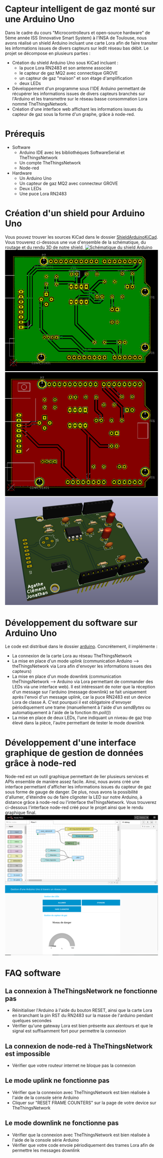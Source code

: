 ﻿# Capteur intelligent de gaz monté sur une Arduino Uno
Dans le cadre du cours "Microcontrolleurs et open-source hardware" de 5ème année ISS (Innovative Smart System) à l'INSA de Toulouse, nous avons réalisé un shield Arduino incluant une carte Lora afin de faire transiter les informations issues de divers capteurs sur ledit réseau bas débit. Le projet se décompose en plusieurs parties :
* Création du shield Arduino Uno sous KiCad incluant :
  - la puce Lora RN2483 et son antenne associée
  - le capteur de gaz MQ2 avec connectique GROVE
  - un capteur de gaz "maison" et son étage d'amplification
  - deux LEDs
* Développement d'un programme sous l'IDE Arduino permettant de récupérer les informations issues de divers capteurs branchés sur l'Arduino et les transmettre sur le réseau basse consommation Lora nommé TheThingsNetwork.
* Création d'une interface web affichant les informations issues du capteur de gaz sous la forme d'un graphe, grâce à node-red.

# Prérequis
* Software
	- Arduino IDE avec les bibliothéques SoftwareSerial et TheThingsNetwork
	- Un compte TheThingsNetwork
	- Node-red
* Hardware
	- Un Arduino Uno
	- Un capteur de gaz MQ2 avec connecteur GROVE
	- Deux LEDs
	- Une puce Lora RN2483

# Création d'un shield pour Arduino Uno
Vous pouvez trouver les sources KiCad dans le dossier [ShieldArduinoKiCad](/ShieldArduinoKicad/).
Vous trouverez ci-dessous une vue d'ensemble de la schématique, du routage et du rendu 3D de notre shield.
![Schématique du shield Arduino](tree/master/images/schematique.png)
![Routage du shield Arduino - Face 1](images/routageA.png)
![Routage du shield Arduino - Face 2](images/routageB.png)
![Rendu 3D du shield Arduino](images/3D.png)

# Développement du software sur Arduino Uno
Le code est distribué dans le dossier [arduino](arduino/).
Concrétement, il implémente :
* La connexion de la carte Lora au réseau TheThingsNetwork
* La mise en place d'un mode uplink (communication Arduino --> theThingsNetwork via Lora afin d'envoyer les informations issues des capteurs)
* La mise en place d'un mode downlink (communication theThingsNetwork --> Arduino via Lora permettant de commander des LEDs via une interface web). Il est intéressant de noter que la réception d'un message sur l'arduino (message downlink) se fait uniquement après l'envoi d'un message uplink, car la puce RN2483 est un device Lora de classe A. C'est pourquoi il est obligatoire d'envoyer périodiquement une trame (manuellement à l'aide d'un *sendBytes* ou automatiquement à l'aide de la fonction *ttn.poll()*)
* La mise en place de deux LEDs, l'une indiquant un niveau de gaz trop élevé dans la pièce, l'autre permettant de tester le mode downlink

# Développement d'une interface graphique de gestion de données grâce à node-red
Node-red est un outil graphique permettant de lier plusieurs services et APIs ensemble de manière assez facile. Ainsi, nous avons créé une interface permettant d'afficher les informations issues du capteur de gaz sous forme de gauge de danger. De plus, nous avons la possibilité d'allumer, d'éteindre ou de faire clignoter la LED sur notre Arduino, à distance grâce à node-red ou l'interface theThingsNetwork. Vous trouverez ci-dessous l'interface node-red créé pour le projet ainsi que le rendu graphique final.
![Interface de programmation de node-red](images/node-red-interface.png)
![Rendu graphique final](images/node-red-ui.png)

# FAQ software
## La connexion à TheThingsNetwork ne fonctionne pas
* Réinitialiser l'Arduino à l'aide du bouton RESET, ainsi que la carte Lora en branchant la pin RST du RN2483 sur la masse de l'arduino pendant quelques secondes
* Vérifier qu'une gateway Lora est bien présente aux alentours et que le signal est suffisamment fort pour permettre la connexion

## La connexion de node-red à TheThingsNetwork est impossible
* Vérifier que votre routeur internet ne bloque pas la connexion

## Le mode uplink ne fonctionne pas
* Vérifier que la connexion avec TheThingsNetwork est bien réalisée à l'aide de la console série Arduino
* Cliquer sur "RESET FRAME COUNTERS" sur la page de votre device sur TheThingsNetwork

## Le mode downlink ne fonctionne pas
* Vérifier que la connexion avec TheThingsNetwork est bien réalisée à l'aide de la console série Arduino
* Vérifier que votre code envoie périodiquement des trames Lora afin de permettre les messages downlink
